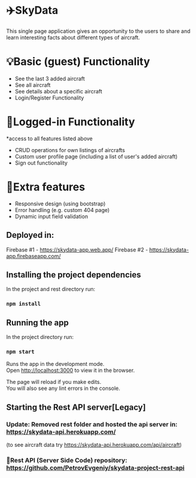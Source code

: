# ✈️SkyData

This single page application gives an opportunity to the users to share and learn interesting facts about different types of aircraft. 

# 💡Basic (guest) Functionality
- See the last 3 added aircraft
- See all aircraft
- See details about a specific aircraft
- Login/Register Functionality

# 🪪Logged-in Functionality
*access to all features listed above
- CRUD operations for own listings of aircrafts
- Custom user profile page (including a list of user's added aircraft)
- Sign out functionality

# 🎁Extra features
- Responsive design (using bootstrap)
- Error handling (e.g. custom 404 page)
- Dynamic input field validation


## Deployed in:
Firebase #1 - https://skydata-app.web.app/
Firebase #2 - https://skydata-app.firebaseapp.com/

## Installing the project dependencies
In the project and rest directory run:

### `npm install`

## Running the app

In the project directory run:

### `npm start`

Runs the app in the development mode.<br />
Open [http://localhost:3000](http://localhost:3000) to view it in the browser.

The page will reload if you make edits.<br />
You will also see any lint errors in the console.

## Starting the Rest API server[Legacy]

### Update: Removed rest folder and hosted the api server in: https://skydata-api.herokuapp.com/
(to see aircraft data try https://skydata-api.herokuapp.com/api/aircraft)

### 🔗Rest API (Server Side Code) repository: https://github.com/PetrovEvgeniy/skydata-project-rest-api

